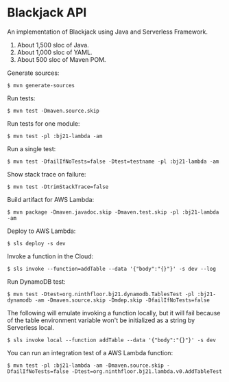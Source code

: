 Blackjack API
=============

An implementation of Blackjack using Java and Serverless Framework.

1. About 1,500 sloc of Java.
1. About 1,000 sloc of YAML.
1. About 500 sloc of Maven POM.

Generate sources:

    $ mvn generate-sources

Run tests:

    $ mvn test -Dmaven.source.skip

Run tests for one module:

    $ mvn test -pl :bj21-lambda -am

Run a single test:

    $ mvn test -DfailIfNoTests=false -Dtest=testname -pl :bj21-lambda -am

Show stack trace on failure:

    $ mvn test -DtrimStackTrace=false

Build artifact for AWS Lambda:

    $ mvn package -Dmaven.javadoc.skip -Dmaven.test.skip -pl :bj21-lambda -am

Deploy to AWS Lambda:

    $ sls deploy -s dev

Invoke a function in the Cloud:

    $ sls invoke --function=addTable --data '{"body":"{}"}' -s dev --log

Run DynamoDB test:

    $ mvn test -Dtest=org.ninthfloor.bj21.dynamodb.TablesTest -pl :bj21-dynamodb -am -Dmaven.source.skip -Dmdep.skip -DfailIfNoTests=false

The following will emulate invoking a function locally, but it will
fail because of the table environment variable won't be initialized as
a string by Serverless local.

    $ sls invoke local --function addTable --data '{"body":"{}"}' -s dev

You can run an integration test of a AWS Lambda function:

    $ mvn test -pl :bj21-lambda -am -Dmaven.source.skip -DfailIfNoTests=false -Dtest=org.ninthfloor.bj21.lambda.v0.AddTableTest
